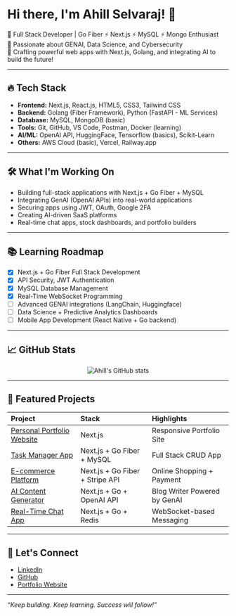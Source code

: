 # Hi there, I'm Ahill Selvaraj! 👋

🚀 Full Stack Developer | Go Fiber ⚡ Next.js ⚡ MySQL ⚡ Mongo Enthusiast  
🎯 Passionate about GENAI, Data Science, and Cybersecurity  
🌟 Crafting powerful web apps with Next.js, Golang, and integrating AI to build the future!

---

## 🔥 Tech Stack

- **Frontend:** Next.js, React.js, HTML5, CSS3, Tailwind CSS
- **Backend:** Golang (Fiber Framework), Python (FastAPI - ML Services)
- **Database:** MySQL, MongoDB (basic)
- **Tools:** Git, GitHub, VS Code, Postman, Docker (learning)
- **AI/ML:** OpenAI API, HuggingFace, Tensorflow (basics), Scikit-Learn
- **Others:** AWS Cloud (basic), Vercel, Railway.app

---

## 🛠️ What I'm Working On

- Building full-stack applications with Next.js + Go Fiber + MySQL
- Integrating GenAI (OpenAI APIs) into real-world applications
- Securing apps using JWT, OAuth, Google 2FA
- Creating AI-driven SaaS platforms
- Real-time chat apps, stock dashboards, and portfolio builders

---

## 📚 Learning Roadmap

- [x] Next.js + Go Fiber Full Stack Development
- [x] API Security, JWT Authentication
- [x] MySQL Database Management
- [x] Real-Time WebSocket Programming
- [ ] Advanced GENAI integrations (LangChain, Huggingface)
- [ ] Data Science + Predictive Analytics Dashboards
- [ ] Mobile App Development (React Native + Go backend)

---

## 📈 GitHub Stats

<p align="center">
  <img src="https://github-readme-stats.vercel.app/api?username=AHILL-0121&show_icons=true&theme=radical" alt="Ahill's GitHub stats"/>
</p>

---

## 🌟 Featured Projects

| Project | Stack | Highlights |
|:--------|:------|:-----------|
| [Personal Portfolio Website](https://github.com/AHILL-0121/portfolio-next) | Next.js | Responsive Portfolio Site |
| [Task Manager App](https://github.com/AHILL-0121/task-manager-go) | Next.js + Go Fiber + MySQL | Full Stack CRUD App |
| [E-commerce Platform](https://github.com/AHILL-0121/ecommerce-next-go) | Next.js + Go Fiber + Stripe API | Online Shopping + Payment |
| [AI Content Generator](https://github.com/AHILL-0121/ai-content-writer) | Next.js + Go + OpenAI API | Blog Writer Powered by GenAI |
| [Real-Time Chat App](https://github.com/AHILL-0121/chat-app-go-next) | Next.js + Go + Redis | WebSocket-based Messaging |

---

## 🤝 Let's Connect

- [LinkedIn](https://linkedin.com/in/ahill-selvaraj)
- [GitHub](https://github.com/AHILL-0121)
- [Portfolio Website](https://sa-portfolio-psi.vercel.app/)

---

*“Keep building. Keep learning. Success will follow!”*
